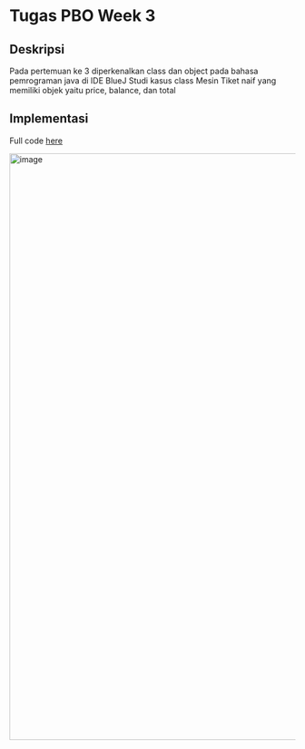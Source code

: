 # Tugas PBO Week 3


## Deskripsi

Pada pertemuan ke 3 diperkenalkan class dan object pada bahasa pemrograman java di IDE BlueJ Studi kasus class Mesin Tiket naif yang memiliki objek yaitu price, balance, dan total

## Implementasi

Full code [here](https://github.com/KemalRajasa/PBO-FB/blob/main/tugas-individu/pertemuan3/TicketMachine.java)


<img width="954" height="1035" alt="image" src="https://github.com/user-attachments/assets/bc0e528f-73be-4ae1-9faa-b128ad381212" />

